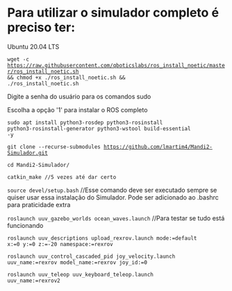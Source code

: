 
# Para utilizar o simulador completo é preciso ter:

Ubuntu 20.04 LTS

<code>wget -c https://raw.githubusercontent.com/qboticslabs/ros_install_noetic/master/ros_install_noetic.sh && chmod +x ./ros_install_noetic.sh && ./ros_install_noetic.sh</code>

Digite a senha do usuário para os comandos sudo

Escolha a opção '1' para instalar o ROS completo

<code>sudo apt install python3-rosdep python3-rosinstall python3-rosinstall-generator python3-wstool build-essential -y</code>

<code>git clone --recurse-submodules https://github.com/lmartim4/Mandi2-Simulador.git</code>

<code>cd Mandi2-Simulador/</code>

<code>catkin_make //5 vezes até dar certo</code>

<code>source devel/setup.bash</code> //Esse comando deve ser executado sempre se quiser usar essa instalação do Simulador. Pode ser adicionado ao .bashrc para praticidade extra
 
<code>roslaunch uuv_gazebo_worlds ocean_waves.launch</code> //Para testar se tudo está funcionando

<code>roslaunch uuv_descriptions upload_rexrov.launch mode:=default x:=0 y:=0 z:=-20 namespace:=rexrov</code>

<code>roslaunch uuv_control_cascaded_pid joy_velocity.launch uuv_name:=rexrov model_name:=rexrov joy_id:=0</code>

<code>roslaunch uuv_teleop uuv_keyboard_teleop.launch uuv_name:=rexrov2<code>
